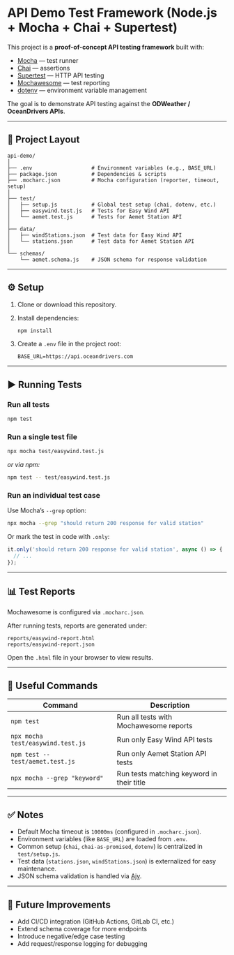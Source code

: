 # API Demo Test Framework (Node.js + Mocha + Chai + Supertest)

This project is a **proof-of-concept API testing framework** built with:
- [Mocha](https://mochajs.org/) — test runner
- [Chai](https://www.chaijs.com/) — assertions
- [Supertest](https://github.com/visionmedia/supertest) — HTTP API testing
- [Mochawesome](https://github.com/adamgruber/mochawesome) — test reporting
- [dotenv](https://github.com/motdotla/dotenv) — environment variable management

The goal is to demonstrate API testing against the **ODWeather / OceanDrivers APIs**.

---

## 📂 Project Layout

```
api-demo/
│
├── .env                   # Environment variables (e.g., BASE_URL)
├── package.json           # Dependencies & scripts
├── .mocharc.json          # Mocha configuration (reporter, timeout, setup)
│
├── test/
│   ├── setup.js           # Global test setup (chai, dotenv, etc.)
│   ├── easywind.test.js   # Tests for Easy Wind API
│   └── aemet.test.js      # Tests for Aemet Station API
│
├── data/
│   ├── windStations.json  # Test data for Easy Wind API
│   └── stations.json      # Test data for Aemet Station API
│
└── schemas/
    └── aemet.schema.js    # JSON schema for response validation
```

---

## ⚙️ Setup

1. Clone or download this repository.
2. Install dependencies:

   ```bash
   npm install
   ```

3. Create a `.env` file in the project root:

   ```env
   BASE_URL=https://api.oceandrivers.com
   ```

---

## ▶️ Running Tests

### Run all tests
```bash
npm test
```

### Run a single test file
```bash
npx mocha test/easywind.test.js
```
_or via npm:_
```bash
npm test -- test/easywind.test.js
```

### Run an individual test case
Use Mocha’s `--grep` option:
```bash
npx mocha --grep "should return 200 response for valid station"
```

Or mark the test in code with `.only`:
```js
it.only('should return 200 response for valid station', async () => {
  // ...
});
```

---

## 📊 Test Reports

Mochawesome is configured via `.mocharc.json`.

After running tests, reports are generated under:
```
reports/easywind-report.html
reports/easywind-report.json
```

Open the `.html` file in your browser to view results.

---

## 🔧 Useful Commands

| Command | Description |
|---------|-------------|
| `npm test` | Run all tests with Mochawesome reports |
| `npx mocha test/easywind.test.js` | Run only Easy Wind API tests |
| `npm test -- test/aemet.test.js` | Run only Aemet Station API tests |
| `npx mocha --grep "keyword"` | Run tests matching keyword in their title |

---

## ✅ Notes
- Default Mocha timeout is `10000ms` (configured in `.mocharc.json`).
- Environment variables (like `BASE_URL`) are loaded from `.env`.
- Common setup (`chai`, `chai-as-promised`, `dotenv`) is centralized in `test/setup.js`.
- Test data (`stations.json`, `windStations.json`) is externalized for easy maintenance.
- JSON schema validation is handled via [Ajv](https://ajv.js.org/).

---

## 🚀 Future Improvements
- Add CI/CD integration (GitHub Actions, GitLab CI, etc.)
- Extend schema coverage for more endpoints
- Introduce negative/edge case testing
- Add request/response logging for debugging
